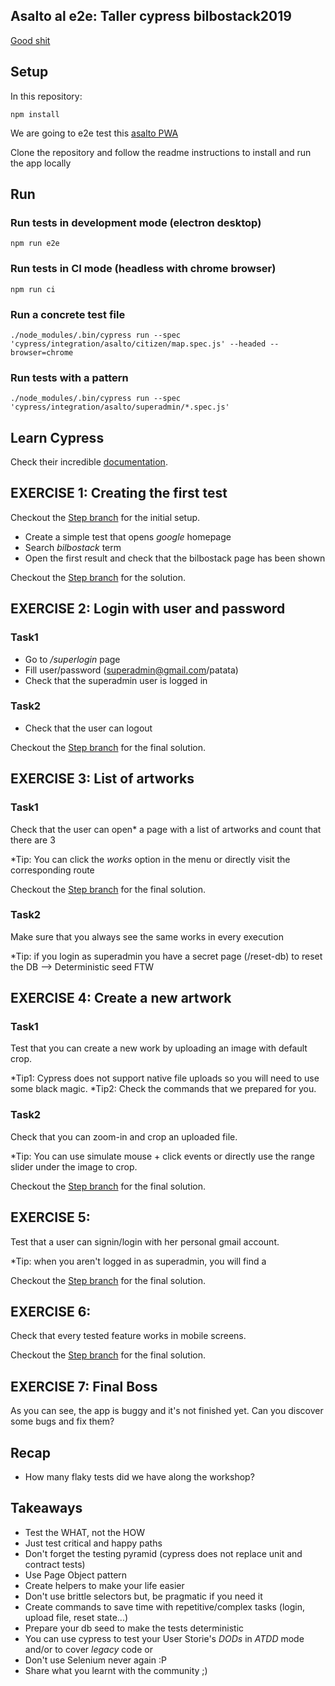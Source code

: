 ## Asalto al e2e: Taller cypress bilbostack2019 

[Good shit](https://asalto.firebaseapp.com/#/)

## Setup

In this repository:

`npm install`

We are going to e2e test this [asalto PWA](https://github.com/agualis/asalto)

Clone the repository and follow the readme instructions to install and run the app locally

## Run

### Run tests in development mode (electron desktop)

`npm run e2e`

### Run tests in CI mode (headless with chrome browser)

`npm run ci`

### Run a concrete test file

`./node_modules/.bin/cypress run --spec 'cypress/integration/asalto/citizen/map.spec.js' --headed --browser=chrome`

### Run tests with a pattern

`./node_modules/.bin/cypress run --spec 'cypress/integration/asalto/superadmin/*.spec.js'`

## Learn Cypress

Check their incredible [documentation](https://www.cypress.io/).

## EXERCISE 1: Creating the first test

Checkout the [Step  branch](https://github.com/agualis/asalto-cypress/tree/) for the initial setup.     

- Create a simple test that opens *google* homepage
- Search *bilbostack* term
- Open the first result and check that the bilbostack page has been shown

Checkout the [Step  branch](https://github.com/agualis/asalto-cypress/tree/) for the solution.     


## EXERCISE 2: Login with user and password

### Task1
- Go to */superlogin* page
- Fill user/password (superadmin@gmail.com/patata)
- Check that the superadmin user is logged in

### Task2
- Check that the user can logout

Checkout the [Step  branch](https://github.com/agualis/asalto-cypress/tree/) for the final solution.     

## EXERCISE 3: List of artworks

### Task1
Check that the user can open* a page with a list of artworks and count that there are 3

*Tip: You can click the *works* option in the menu or directly visit the corresponding route

Checkout the [Step  branch](https://github.com/agualis/asalto-cypress/tree/) for the final solution.     
 
### Task2
Make sure that you always see the same works in every execution

*Tip: if you login as superadmin you have a secret page (/reset-db) to reset the DB --> Deterministic seed FTW 

## EXERCISE 4: Create a new artwork

### Task1 
Test that you can create a new work by uploading an image with default crop.

*Tip1: Cypress does not support native file uploads so you will need to use some black magic. 
*Tip2: Check the commands that we prepared for you.

### Task2
Check that you can zoom-in and crop an uploaded file. 

*Tip: You can use simulate mouse + click events or directly use the range slider under the image to crop. 

Checkout the [Step  branch](https://github.com/agualis/asalto-cypress/tree/) for the final solution.     

## EXERCISE 5:
Test that a user can signin/login with her personal gmail account. 

*Tip: when you aren't logged in as superadmin, you will find a 

Checkout the [Step  branch](https://github.com/agualis/asalto-cypress/tree/) for the final solution.     

## EXERCISE 6:

Check that every tested feature works in mobile screens. 


Checkout the [Step  branch](https://github.com/agualis/asalto-cypress/tree/) for the final solution.     

## EXERCISE 7: Final Boss

As you can see, the app is buggy and it's not finished yet. 
Can you discover some bugs and fix them?


## Recap
- How many flaky tests did we have along the workshop?


## Takeaways

- Test the WHAT, not the HOW
- Just test critical and happy paths
- Don't forget the testing pyramid (cypress does not replace unit and contract tests)
- Use Page Object pattern
- Create helpers to make your life easier
- Don't use brittle selectors but, be pragmatic if you need it
- Create commands to save time with repetitive/complex tasks (login, upload file, reset state...)
- Prepare your db seed to make the tests deterministic
- You can use cypress to test your User Storie's *DODs* in *ATDD* mode and/or to cover *legacy* code or 
- Don't use Selenium never again :P
- Share what you learnt with the community ;)
